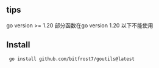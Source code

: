 ## tips
go version >= 1.20
部分函数在go version 1.20 以下不能使用

## Install
```bash
 go install github.com/bitfrost7/goutils@latest
```